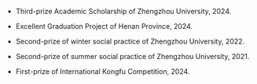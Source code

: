 - Third-prize Academic Scholarship of Zhengzhou University, 2024.

- Excellent Graduation Project of Henan Province, 2024.

- Second-prize of winter social practice of Zhengzhou University, 2022.

- Second-prize of summer social practice of Zhengzhou University, 2021.

- First-prize of International Kongfu Competition, 2024.
